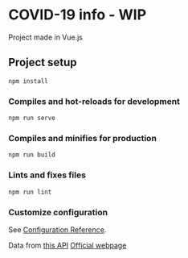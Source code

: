 # COVID-19 info - WIP

Project made in Vue.js

## Project setup
```
npm install
```

### Compiles and hot-reloads for development
```
npm run serve
```

### Compiles and minifies for production
```
npm run build
```

### Lints and fixes files
```
npm run lint
```

### Customize configuration
See [Configuration Reference](https://cli.vuejs.org/config/).


Data from [this API](https://documenter.getpostman.com/view/10808728/SzS8rjbc?version=latest)
[Official webpage](https://covid19api.com/)
